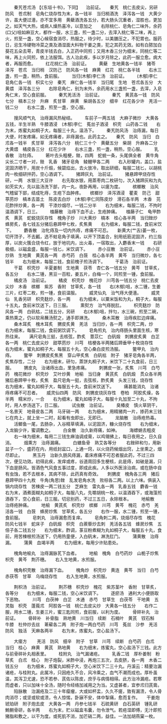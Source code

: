 <!-- { "loadSidebar": true } -->
　　秦艽苍朮汤 【《东垣十书》，下同】 　治前证。　　秦艽　桃仁去皮尖，另研　防风　苍朮制　皂角仁烧存性为末，各一钱半　当归梢酒洗　泽泻各一钱　大黄少许，虽大便过濇，亦不宜多用　黄蘗酒洗各五分，若大肠头沉重者，湿胜也，更加之。如天气大热，或病人燥热喜冷，以意加之　　右除桃仁、皂角仁二味外，余药(口父)咀如麻豆大，都作一服，水三盏，煎一盏二分，去滓入桃仁等二味，再上火，煎至一盏，空心候宿食消尽，热服之，待少时，以美膳压之，不犯胃也。服药日，忌生冷硬物冷菜之类及酒湿面大料物干姜之类，犯之其药无效。如有白脓加白葵花五朵去萼，青皮半钱去白，入正药中同煎；又用木香三分为细末，同桃仁等二味，再上火同煎，依上法服饵。古人治此疾，多以岁月除之，此药一服立愈。病大者，再服而愈。
　　红花桃仁汤　治前证。
　　黄蘗　生地黄各一钱半　猪苓　泽泻　苍朮　当归梢　汉防己　防风各一钱　麻黄　红花　桃仁各半钱　　右水三盏，煎一盏，稍热，食前服。
　　当归(木郁)李仁汤　治前证。
　　(木郁)李仁　皂角仁各一钱　枳实七分　秦艽　麻仁各一钱半　当归尾　生地　苍朮各五分　大黄煨　泽泻各三分　　右除皂角仁，别为末外，余药用水三盏煎一盏，去滓，入皂角仁末，空心食前服。
　　秦艽羌活汤　治前证。
　　秦艽　黄芪各一钱　防风七分　槁本三分　升麻　炙甘草　麻黄　柴胡各五分　细辛　红花各少许　羌活一钱二分　　右水二盏，煎至一盏，空心服。

　　搜风顺气丸　治痔漏风热秘结。
　　车前子一两五钱　大麻子微炒　大黄各五钱，半生半熟　牛膝酒浸　(木郁)李仁　菟丝子酒浸　枳壳　山药各二钱　　右为末，炼蜜丸如桐子大，每服三十丸，温汤下。
　　秦艽防风汤　治痔漏，每日大便，时发疼痛，如无疼痛者，非痔漏也。此药主之。　　秦艽　防风　当归　白朮各一钱半　炙甘草　泽泻各六分　桃仁三十个　黄蘗五分　柴胡　升麻各二分　大黄煨　橘皮各三分　红花少许　　右水三盏，煎一盏，稍热，空心服。
　　乳香散　治牡痔。
　　箬叶去头粗梗，銼，四两　蛇蜕一条，头尾俱全者　黄牛角尖长二寸者一对，銼　乳香　猪牙皂角　鲮鲤甲各二两　　右入砂罐内，盖口，盐泥固济晒干，用炭十斤煅，候碧焰出，去火放冷，取出研细，每服二钱匕，以胡桃肉一枚细研拌药，空心酒调下。
　　猪蹄灰丸　治前证。
　　猪悬蹄甲烧存性研，一两　水银三大豆许　　右先取水银，用蒸枣肉二枚研匀，次入猪蹄灰和为丸如芡实大，先以盐汤洗下部，内一丸，夜卧再用，以瘥为度。
　　槟榔散　治风气稽留下部，结成牝痔，生疮下血肿疼。　　槟榔炒　泽泻酒浸　瞿麦　防己　甜葶苈炒　槁本去苗土　陈皮去白炒　(木郁)李仁同陈皮炒　滑石各半两　木香　芫花酢拌炒黄，各一两　干漆炒烟尽，一钱二分半　　右为细末，每服二钱，不拘时温酒调下，日三。
　　榼藤散　治痔下血不止，生疮肿痛。　　榼藤子仁　龟甲酢炙　黄芪　蛇蜕烧灰存性　槐角子炒　川大黄炒　槁本　桂心各半两　当归銼炒　蜂房炙，各七钱五分猪后悬蹄甲七枚，炙焦黄　　右为细末，每服二钱，食前米饮下。
　　麝香散　治牝痔及一切内外痔，疼痛不可忍。　　新黄大(艹舌)蒌一枚，切开顶子，不去瓤，选不蛀皂角子填满，以开下顶盖合，别用纸筋泥固济，约三指厚，以炭火簇合烧令红，放于地坑内，出火毒，一宿取出，入麝香末一钱　　右研极细，以磁盒盛，每服一钱匕，米饮调下。
　　赤小豆散　治前证。
　　赤小豆炒熟　生地黄　黄芪各一两　赤芍药　白蔹　桂心各半两　黄芩　当归微炒，各七钱半　　右为细末，每服二钱，食前槐子煎汤调下。
　　干葛汤　治前证。
　　干葛　枳壳炒　半夏姜制　生地黄　茯苓　杏仁各一钱五分　黄芩　甘草炙，各五分　　右水二锺，黑豆一百粒，姜五片，白梅一个，同煎至一锺，食前服。
　　橘皮汤　治前证。
　　橘皮　枳壳炒　槐花炒　川芎各一钱五分　桃仁去皮尖炒　木香　槟榔　紫苏　香附　甘草炙，各一钱　　右(木郁)咀，水二锺，生姜三片，红枣二枚，煎一锺，食前温服。
　　威灵仙丸　治气痔大便濇。
　　威灵仙　乳香另研　枳壳麸炒，各一两　　右为细末，以粟米饭和为丸，桐子大，每服十五丸，食前米饮送下，日三服。
　　熏熨方　治气痔脱肛。
　　枳壳麸炒　防风各一两　白矾枯，二钱五分，另研　　右(木郁)咀，拌匀，水三碗，煎至二碗，乘热熏之，仍以软帛蘸汤熨之，通手即淋洗。
　　桑木耳散　治痔疾肛边痒痛。
　　桑木耳炙　槐木耳炙　猬皮炙黄　羌活　当归炒，各一两　枳壳二两，炒　　右为细末，每服二钱，食前粥饮调下。
　　皂角煎丸　治内痔肠头里面生核，寒热往来。　　满尺皂角三挺，去核弦，酢炙　薏苡仁　白矾煅　刺猬皮炙黄　白芷各一两　桃仁去皮尖炒　甜葶苈炒　川芎　桔梗各半两猪后蹄垂甲十枚烧存性　　右为细末，蜜丸如桐子大，每服五十丸，空心桑白皮煎汤服。
　　鳖甲丸　治内痔。
　　鳖甲　刺猬皮炙焦黑　穿山甲炙焦　白矾枯　附子　猪牙皂角各半两，炙焦存性，二分　　右为细末，研匀，蒸饼丸桐子大，米饮下二十丸食前，日三服。
　　猬皮丸　治诸痔出血，里急疼痛。
　　刺猬皮一张，炙焦　川芎　白芍药　槐花微炒　枳壳炒　艾叶炒黄　地榆　当归身　黄芪炙　白矾煅　贯众各半两　猪后悬蹄甲十枚，炙焦　盈尺皂角一挺，去弦核，酢炙黄　头发三钱，烧存性　　右为细末，蜜丸如桐子大，每服五十丸，食前米饮送下。
　　痛甚能消丸　治诸痔疼痛不可忍者。　　威灵仙四两　防风　刺猬皮烧灰存性　卷柏　阿胶炙燥，各半两　糯米炒，一合　　右为细末，蜜丸如梧子大，每服十丸加至二十丸，不拘时，用人参汤送下，日二服。
　　试虫散　治前证。
　　臭椿皮　慎火草阴干，一名景天　地骨皮各二两　马牙硝一两　　右为细末，用精猪肉一片，掺药末三钱匕在肉上，就上坐一二时，起看有虫即出，无即已。
　　龙脑散　治痔疮热毒。
　　活鲫鱼一尾，去肠杂，入谷精草填满，以泥固济，糠火烧存性　　右为细末，入龙脑少许，蜜调敷之。
　　白金散　治久新痔痛，如神。
　　海螵蛸去粗皮
　　右一味为细末，每用二三钱生麻油调成膏，以鸡翎拂上，每日夜用之，日久自消。
　　烟熏方　治痔漏痛。
　　白蟮鱼骨　熟艾各等分
　　右銼碎和匀，用新盆子一个，盛药在内，用纸封盆口，上通一窍，以火烧药候烟出窍，上坐熏之，烟尽即止。
　　黑玉丹　治新久肠风痔漏，着床疼痛不可忍者服此药，不过三四次，便见功效。初得此疾，发痒或疼，谷道周回多生梗核，此是痔，如破是漏，只下血是肠风。皆酒色气风食五事过度，即成此疾。人多以外医涂治病，或在肠中自有虫蚀，若不去根本，其病不除，此药真有奇效。　　刺猬皮　槐角各三两　猪后悬蹄甲四十九枚　牛角(角思)銼　乱发皂角水洗　败棕各二两。以上六味。俱装入锅内烧存性　苦楝皮一两二钱五分　芝麻生　雷丸各一两　乳香五钱　麝香一钱　　右为末，酒煮面糊丸如桐子大，每服八丸，先嚼胡桃一枚，以温酒吞下，或海藻煎酒吞下，空心食前，日三服。切忌别药，不过三五日，永除根本。
　　地榆散　治痔疮肿痛。
　　地榆　黄芪炙　枳壳炒　槟榔　川芎　黄芩　槐花　赤芍　羌活各一钱　白蔹　蜂房炒焦　甘草炙，各五分　　右作一服，水二锺，煎至一锺，食前服。
　　皂刺丸　治痔漏愈而复痒。
　　皂角刺二两，烧烟尽存性　槐花　防风七钱半　蛇床子　白矾煅　枳壳　白蒺藜炒去刺　羌活各五钱　蜂房炒焦　五倍子各二钱五分　　右为细末，酢调，菉豆粉煮糊为丸如桐子大，每服五十丸，食前，用苦楝根煎汤送下，仍用热童便，入白矾末，淋洗肛门。
　　蒲黄散　治痔漏。
　　蒲黄　血竭半两
　　右为细末，每用少许贴患处。

　　槐角地榆丸　治痔漏脉芤下血者。
　　地榆　槐角　白芍药炒　山栀子炒焦　枳壳　黄芩　荆芥穗。　　右入生地黄，水煎服。

　　槐角枳壳散　治痔漏下血。
　　槐角炒　枳壳炒　黄连　黄芩　当归　白芍　赤茯苓　甘草　乌梅烧存性　　右入生地黄，水煎服。

　　荆枳汤　治前证。
　　荆芥穗　枳壳炒　槐花　紫苏茎叶　香附　甘草炙，各等分　　右为细末，每服二钱，空心米饮调下。
　　逐瘀汤　通利大小便肠取下恶物。
　　川芎　白茯神　白芷　木通　赤芍　甘草生　白茯苓　干地黄　五灵脂　枳壳　蓬莪朮　阿胶各一钱　桃仁去皮尖炒　大黄各一钱五分　　右作二服，用水二锺，生姜三片，蜜三匙同煎，食前服，以利为度。
　　骨碎补丸　治前证。
　　骨碎补　补骨脂　熟地黄　川当归　续断　石楠叶　黄芪　钗石斛　牛膝　杜仲炒去丝　萆薢各二两　附子炮一两白芍药　川芎　菟丝　沙参　羌活　防风　独活　天麻各两半　　右为末，炼蜜丸，空心盐汤下。

　　大瘘方
　　羌活　防风　细辛　附子　甘草　川芎　续断　白芍药　白朮　当归　桂心　麻黄　黄芪　熟地黄　　右为细末，炼蜜丸，空心盐汤下三钱。此方与前骨碎补丸相表里。
　　桂附丸　治气漏诸疮。
　　乳香二钱　厚朴姜制　粉草炙　白朮　桂心　附子炮裂，米酢中浸，再炮三五次，去皮脐，各一两　木香二钱五分　　右为细末，炼蜜丸如桐子大，空心米饮下二三十丸。丹溪云：精要治漏诸疮，与桂附丸。此属冷，只因疮久不合，风冷乘之，血气不潮而成也。厚朴虽温，其泻卫尤速，恐不若参、芪佐以陈皮，庶乎与病情相得。此方治冷漏疮。若寒而虚者，只以加味十全汤，随时令经络加减用之为当。又虚甚者，宜参朮归芪膏。
　　陷脉散　治漏疮及二三十年瘿瘤，大或如杯盂，久久不瘥，致有漏溃，令人骨肉消尽；或坚或软或溃，令人惊惕，卧寐不安，体中掣痛，愈而复作。　　干姜炮　琥珀研　附子炮去皮　大黄各一两　丹参七钱半　石硫黄研　白石英研　锺乳研　鰞鲗骨研，各半两　　右为末，贮以磁盒韦囊，勿令泄气。若疮湿即傅，无汁即煎猪脂和敷之，以干为度。或死肌不消，加芒硝二两，益佳。一法加胡燕窠一枚。
